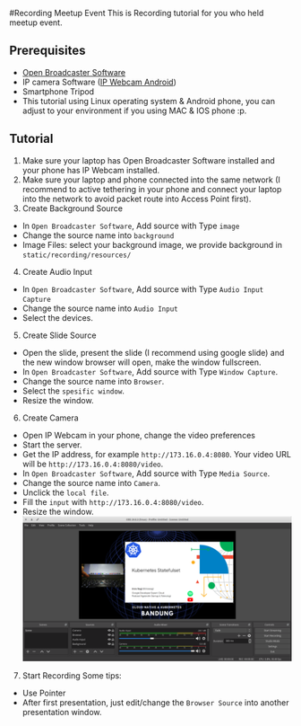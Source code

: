 #Recording Meetup Event
This is Recording tutorial for you who held meetup event.

## Prerequisites
- [Open Broadcaster Software](https://obsproject.com/)
- IP camera Software ([IP Webcam Android](https://play.google.com/store/apps/details?id=com.pas.webcam))
- Smartphone Tripod
- This tutorial using Linux operating system & Android phone, you can adjust to your environment if you using MAC & IOS phone :p.

## Tutorial
1. Make sure your laptop has Open Broadcaster Software installed and your phone has IP Webcam installed.
2. Make sure your laptop and phone connected into the same network (I recommend to active tethering in your phone and connect your laptop into the network to avoid packet route into Access Point first).
3. Create Background Source
- In `Open Broadcaster Software`, Add source with Type `image`
- Change the source name into `background`
- Image Files: select your background image, we provide background in `static/recording/resources/`
4. Create Audio Input
- In `Open Broadcaster Software`, Add source with Type `Audio Input Capture`
- Change the source name into `Audio Input`
- Select the devices.
5. Create Slide Source
- Open the slide, present the slide (I recommend using google slide) and the new window browser will open, make the window fullscreen.
- In `Open Broadcaster Software`, Add source with Type `Window Capture`.
- Change the source name into `Browser`.
- Select the `spesific window`.
- Resize the window.
6. Create Camera
- Open IP Webcam in your phone, change the video preferences
- Start the server.
- Get the IP address, for example `http://173.16.0.4:8080`. Your video URL will be `http://173.16.0.4:8080/video`.
- In `Open Broadcaster Software`, Add source with Type `Media Source`.
- Change the source name into `Camera`.
- Unclick the `local file`.
- Fill the `input` with `http://173.16.0.4:8080/video`.
- Resize the window.
![](static/recording/img/obs.png)
7. Start Recording
Some tips:
- Use Pointer
- After first presentation, just edit/change the `Browser Source` into another presentation window.


